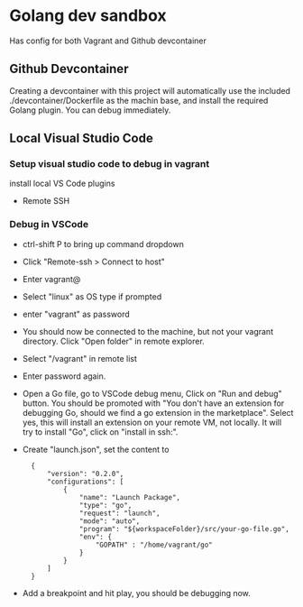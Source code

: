 # Golang dev sandbox 

Has config for both Vagrant and Github devcontainer

## Github Devcontainer

Creating a devcontainer with this project will automatically use the included ./devcontainer/Dockerfile as the machin base, and install the required Golang plugin. You can debug immediately.

## Local Visual Studio Code

### Setup visual studio code to debug in vagrant

install local VS Code plugins

- Remote SSH

### Debug in VSCode

- ctrl-shift P to bring up command dropdown
- Click "Remote-ssh > Connect to host"
- Enter vagrant@<guest VP IP>
- Select "linux" as OS type if prompted
- enter "vagrant" as password
- You should now be connected to the machine, but not your vagrant directory. Click "Open folder" in remote explorer.
- Select "/vagrant" in remote list
- Enter password again.
- Open a Go file, go to VSCode debug menu, Click on "Run and debug" button. You should be promoted with "You don't have an extension for debugging Go, should we find a go extension in the marketplace". Select yes, this will install an extension on your remote VM, not locally. It will try to install "Go", click on "install in ssh:<IP>".
- Create "launch.json", set the content to 

        {
            "version": "0.2.0",
            "configurations": [
                {
                    "name": "Launch Package",
                    "type": "go",
                    "request": "launch",
                    "mode": "auto",
                    "program": "${workspaceFolder}/src/your-go-file.go",
                    "env": {
                        "GOPATH" : "/home/vagrant/go"
                    }
                }
            ]
        }
        
- Add a breakpoint and hit play, you should be debugging now.